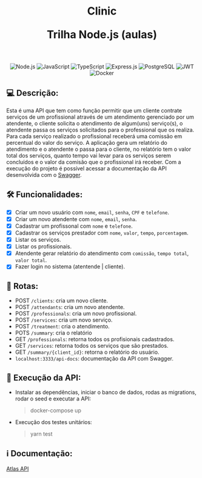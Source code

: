 <h1 align="center">
  Clinic

  <br>

  Trilha Node.js (aulas)
</h1>

<br>

<p align="center">
  <img src="https://img.shields.io/badge/Node.js-339933?style=for-the-badge&logo=nodedotjs&logoColor=white" alt="Node.js">
  <img src="https://img.shields.io/badge/JavaScript-323330?style=for-the-badge&logo=javascript&logoColor=F7DF1E" alt="JavaScript">
  <img src="https://img.shields.io/badge/TypeScript-007ACC?style=for-the-badge&logo=typescript&logoColor=white" alt="TypeScript">
  <img src="https://img.shields.io/badge/Express.js-000000?style=for-the-badge&logo=express&logoColor=white" alt="Express.js">
  <img src="https://img.shields.io/badge/PostgreSQL-316192?style=for-the-badge&logo=postgresql&logoColor=white" alt="PostgreSQL">
  <img src="https://img.shields.io/badge/JWT-e53d00?style=for-the-badge&logo=JSON%20web%20tokens&logoColor=white" alt="JWT">
  <img src="https://img.shields.io/badge/Docker-2CA5E0?style=for-the-badge&logo=docker&logoColor=white" alt="Docker">
</p>

## :computer: Descrição:
Esta é uma API que tem como função permitir que um cliente contrate serviços de um profissional através de um atendimento gerenciado por um atendente, o cliente solicita o atendimento de algum(uns) serviço(s), o atendente passa os serviços solicitados para o professional que os realiza. Para cada serviço realizado o profissional receberá uma comissão em percentual do valor do serviço. A aplicação gera um relatório do atendimento e o atendente o passa para o cliente, no relatório tem o valor total dos serviços, quanto tempo vai levar para os serviços serem concluídos e o valor da comisão que o profissional irá receber. Com a execução do projeto é possível acessar a documentação da API desenvolvida com o [Swagger](https://swagger.io/).

## :hammer_and_wrench: Funcionalidades:
- [x]  Criar um novo usuário com `nome`, `email`, `senha`, `CPF` e `telefone`.
- [x]  Criar um novo atendente com `nome`, `email`, `senha`.
- [x]  Cadastrar um profissonal com `nome` e `telefone`.
- [x]  Cadastrar os serviços prestador com `nome`, `valor`, `tempo`, `porcentagem`.
- [x]  Listar os serviços.
- [x]  Listar os profissionais.
- [x]  Atendente gerar relatório do atendimento com `comissão`, `tempo total`, `valor total`.
- [x]  Fazer login no sistema (atentende | cliente).

## :link: Rotas:
- POST `/clients`: cria um novo cliente.
- POST `/attendants`: cria um novo atendente.
- POST `/professionals`: cria um novo profissional.
- POST `/services`: cria um novo serviço.
- POST `/treatment`: cria o atendimento.
- POTS `/summary`: cria o relatório
- GET `/professionals`: retorna todos os profisionais cadastrados.
- GET `/services`: retorna todos os serviços que são prestados.
- GET `/summary/{client_id}`: retorna o relatório do usuário.
- `localhost:3333/api-docs`: documentação da API com Swagger.

## :memo: Execução da API:
- Instalar as dependências, iniciar o banco de dados, rodas as migrations, rodar o seed e executar a API:
  > docker-compose up
- Execução dos testes unitários:
  > yarn test

## :information_source: Documentação:
[Atlas API](http://localhost:3333/api-docs)
